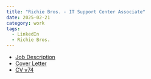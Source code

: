```yaml
---
title: "Richie Bros. - IT Support Center Associate"
date: 2025-02-21
category: work
tags: 
  - LinkedIn
  - Richie Bros.
---
```


* [Job Description](/desc/2025-02-21-Richie-Bros-desc.html)
* [Cover Letter](/cover/2025-02-21-Richie-Bros-cover.html)
* [CV v74](/assets/Nadim-CV_v74.docx)

